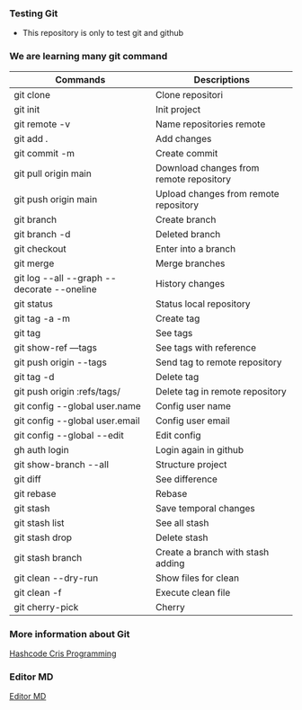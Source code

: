 ### Testing Git 

- This repository is only to test git and github

### We are learning many git command
                    
Commands  | Descriptions
------------- | -------------
git clone <url-http-repository> | Clone repositori
git init | Init project
git remote -v  | Name repositories remote
git add .  | Add changes
git commit -m <message>  | Create commit
git pull origin main | Download changes from remote repository
git push origin main | Upload changes from remote repository
git branch <name-branch> | Create branch
git branch -d <name-branch> | Deleted branch
git checkout <name-branch> | Enter into a branch 
git merge <name-branch> | Merge branches
git log --all --graph --decorate --oneline | History changes
git status | Status local repository
git tag -a <name-tag> -m <message> <number-commit-reference> | Create tag
git tag | See tags
git show-ref —tags | See tags with reference
git push origin --tags | Send tag to remote repository
git tag -d <name-tag> | Delete tag
git push origin :refs/tags/<name-tag> | Delete tag in remote repository
git config --global user.name <name> | Config user name
git config --global user.email <email> | Config user email
git config --global --edit | Edit config
gh auth login | Login again in github
git show-branch --all | Structure project
git diff | See difference
git rebase <name-branch> | Rebase
git stash | Save temporal changes
git stash list | See all stash
git stash drop | Delete stash
git stash branch <name-branch> | Create a branch with stash adding
git clean --dry-run | Show files for clean
git clean -f | Execute clean file
git cherry-pick | Cherry

### More information about Git

[Hashcode Cris Programming](https://crisprogramming.hashnode.dev/)

### Editor MD
[Editor MD](https://pandao.github.io/editor.md/en.html)
